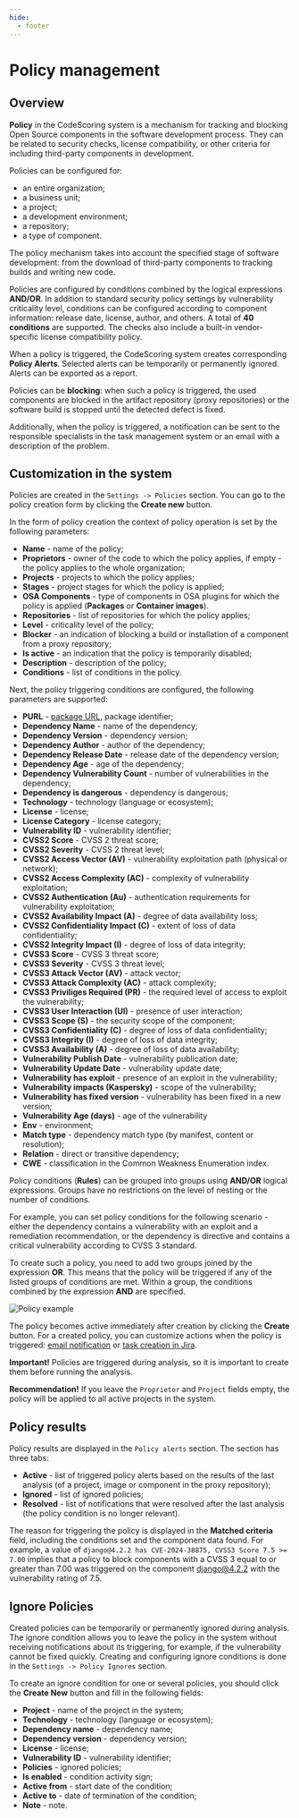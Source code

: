 ```yaml
---
hide:
  - footer
---
```


# Policy management

## Overview

**Policy** in the CodeScoring system is a mechanism for tracking and blocking Open Source components in the software development process. They can be related to security checks, license compatibility, or other criteria for including third-party components in development.

Policies can be configured for:

- an entire organization;
- a business unit;
- a project;
- a development environment;
- a repository;
- a type of component.

The policy mechanism takes into account the specified stage of software development: from the download of third-party components to tracking builds and writing new code.

Policies are configured by conditions combined by the logical expressions **AND/OR**. In addition to standard security policy settings by vulnerability criticality level, conditions can be configured according to component information: release date, license, author, and others. A total of **40 conditions** are supported. The checks also include a built-in vendor-specific license compatibility policy.

When a policy is triggered, the CodeScoring system creates corresponding **Policy Alerts**. Selected alerts can be temporarily or permanently ignored. Alerts can be exported as a report.

Policies can be **blocking**: when such a policy is triggered, the used components are blocked in the artifact repository (proxy repositories) or the software build is stopped until the detected defect is fixed.

Additionally, when the policy is triggered, a notification can be sent to the responsible specialists in the task management system or an email with a description of the problem.

## Customization in the system

Policies are created in the `Settings -> Policies` section. You can go to the policy creation form by clicking the **Create new** button.

In the form of policy creation the context of policy operation is set by the following parameters:

- **Name** - name of the policy;
- **Proprietors** - owner of the code to which the policy applies, if empty - the policy applies to the whole organization;
- **Projects** - projects to which the policy applies;
- **Stages** - project stages for which the policy is applied;
- **OSA Components** - type of components in OSA plugins for which the policy is applied (**Packages** or **Container images**).
- **Repositories** - list of repositories for which the policy applies;
- **Level** - criticality level of the policy;
- **Blocker** - an indication of blocking a build or installation of a component from a proxy repository;
- **Is active** - an indication that the policy is temporarily disabled;
- **Description** - description of the policy;
- **Conditions** - list of conditions in the policy.

Next, the policy triggering conditions are configured, the following parameters are supported:

- **PURL** - [package URL](https://github.com/package-url/purl-spec), package identifier;
- **Dependency Name** - name of the dependency;
- **Dependency Version** - dependency version;
- **Dependency Author** - author of the dependency;
- **Dependency Release Date** - release date of the dependency version;
- **Dependency Age** - age of the dependency;
- **Dependency Vulnerability Count** - number of vulnerabilities in the dependency;
- **Dependency is dangerous** - dependency is dangerous;
- **Technology** - technology (language or ecosystem);
- **License** - license;
- **License Category** - license category;
- **Vulnerability ID** - vulnerability identifier;
- **CVSS2 Score** - CVSS 2 threat score;
- **CVSS2 Severity** - CVSS 2 threat level;
- **CVSS2 Access Vector (AV)** - vulnerability exploitation path (physical or network);
- **CVSS2 Access Complexity (AC)** - complexity of vulnerability exploitation;
- **CVSS2 Authentication (Au)** - authentication requirements for vulnerability exploitation;
- **CVSS2 Availability Impact (A)** - degree of data availability loss;
- **CVSS2 Confidentiality Impact (C)** - extent of loss of data confidentiality;
- **CVSS2 Integrity Impact (I)** - degree of loss of data integrity;
- **CVSS3 Score** - CVSS 3 threat score;
- **CVSS3 Severity** - CVSS 3 threat level;
- **CVSS3 Attack Vector (AV)** - attack vector;
- **CVSS3 Attack Complexity (AC)** - attack complexity;
- **CVSS3 Priviliges Required (PR)** - the required level of access to exploit the vulnerability;
- **CVSS3 User Interaction (UI)** - presence of user interaction;
- **CVSS3 Scope (S)** - the security scope of the component;
- **CVSS3 Confidentiality (C)** - degree of loss of data confidentiality;
- **CVSS3 Integrity (I)** - degree of loss of data integrity;
- **CVSS3 Availability (A)** - degree of loss of data availability;
- **Vulnerability Publish Date** - vulnerability publication date;
- **Vulnerability Update Date** - vulnerability update date;
- **Vulnerability has exploit** - presence of an exploit in the vulnerability;
- **Vulnerability impacts (Kaspersky)** - scope of the vulnerability;
- **Vulnerability has fixed version** - vulnerability has been fixed in a new version; 
- **Vulnerability Age (days)** - age of the vulnerability 
- **Env** - environment;
- **Match type** - dependency match type (by manifest, content or resolution);
- **Relation** - direct or transitive dependency;
- **CWE** - classification in the Common Weakness Enumeration index.

Policy conditions (**Rules**) can be grouped into groups using **AND/OR** logical expressions. Groups have no restrictions on the level of nesting or the number of conditions.

For example, you can set policy conditions for the following scenario - either the dependency contains a vulnerability with an exploit and a remediation recommendation, or the dependency is directive and contains a critical vulnerability according to CVSS 3 standard.

To create such a policy, you need to add two groups joined by the expression **OR**. This means that the policy will be triggered if any of the listed groups of conditions are met. Within a group, the conditions combined by the expression **AND** are specified.

![Policy example](/assets/img/policy_example.png)

The policy becomes active immediately after creation by clicking the **Create** button. For a created policy, you can customize actions when the policy is triggered: [email notification](/on-premise/how-to/notifications.en/#email) or [task creation in Jira](/on-premise/how-to/notifications.en/#jira).

**Important!** Policies are triggered during analysis, so it is important to create them before running the analysis.

**Recommendation!** If you leave the `Proprietor` and `Project` fields empty, the policy will be applied to all active projects in the system.

## Policy results

Policy results are displayed in the `Policy alerts` section. The section has three tabs:

- **Active** - list of triggered policy alerts based on the results of the last analysis (of a project, image or component in the proxy repository);
- **Ignored** - list of ignored policies;
- **Resolved** - list of notifications that were resolved after the last analysis (the policy condition is no longer relevant).

The reason for triggering the policy is displayed in the **Matched criteria** field, including the conditions set and the component data found. For example, a value of `django@4.2.2 has CVE-2024-38875, CVSS3 Score 7.5 >= 7.00` implies that a policy to block components with a CVSS 3 equal to or greater than 7.00 was triggered on the component django@4.2.2 with the vulnerability rating of 7.5.

## Ignore Policies

Created policies can be temporarily or permanently ignored during analysis. The ignore condition allows you to leave the policy in the system without receiving notifications about its triggering, for example, if the vulnerability cannot be fixed quickly. Creating and configuring ignore conditions is done in the `Settings -> Policy Ignores` section.

To create an ignore condition for one or several policies, you should click the **Create New** button and fill in the following fields:

- **Project** - name of the project in the system;
- **Technology** - technology (language or ecosystem);
- **Dependency name** - dependency name;
- **Dependency version** - dependency version;
- **License** - license;
- **Vulnerability ID** - vulnerability identifier;
- **Policies** - ignored policies;
- **Is enabled** - condition activity sign;
- **Active from** - start date of the condition;
- **Active to** - date of termination of the condition;
- **Note** - note.